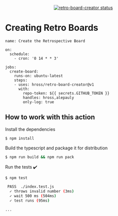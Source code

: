 <p align="center">
  <a href="https://github.com/actions/typescript-action/actions"><img alt="retro-board-creator status" src="https://github.com/hross/retro-board-creator/workflows/build-test/badge.svg"></a>
</p>

# Creating Retro Boards

```
name: Create the Retrospective Board

on:
  schedule:
    - cron: '0 14 * * 3'

jobs:
  create-board:
    runs-on: ubuntu-latest
    steps:
    - uses: hross/retro-board-creator@v1
      with: 
        repo-token: ${{ secrets.GITHUB_TOKEN }}
        handles: hross,alepauly
        only-log: true
```

## How to work with this action

Install the dependencies  
```bash
$ npm install
```

Build the typescript and package it for distribution
```bash
$ npm run build && npm run pack
```

Run the tests :heavy_check_mark:  
```bash
$ npm test

 PASS  ./index.test.js
  ✓ throws invalid number (3ms)
  ✓ wait 500 ms (504ms)
  ✓ test runs (95ms)

...
```
